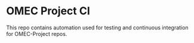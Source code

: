# OMEC Project CI

This repo contains automation used for testing and continuous integration for
OMEC-Project repos.


